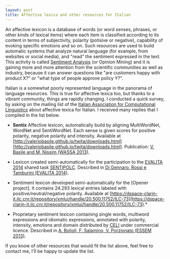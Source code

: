 ```yaml
---
layout: post
title: Affective lexica and other resources for Italian
---
```


An affective lexicon is a database of words (or word senses, phrases, or other kinds of lexical items) where each item is classified according to its content in terms of subjectivity, polarity (potisive or negative), capability of evoking specific emotions and so on. Such resources are used to build automatic systems that analyze natural language (for example, from websites or social media), and "read" the sentiment expressed in the text. This activity is called [Sentiment Analysis](https://en.wikipedia.org/wiki/Sentiment_analysis) (or Opinion Mining) and it is gaining more and more attention from the scientific communities as well as industry, because it can answer questions like "are customers happy with product X?" or "what type of people approve policy Y?".

Italian is a somewhat poorly represented language in the panorama of language resources. This is true for affective lexica too, but thanks to a vibrant community, things are rapidly changing.
I conducted a quick survey, by asking on the mailing list of the [Italian Association for Computational Linguistics](http://www.ai-lc.it/) about affective lexica for Italian.
I received many replies that I compiled in the list below.

* **Sentix** Affective lexicon, automatically build by aligning MultiWordNet, WordNet and SentiWordNet. Each sense is given scores for positive polarity, negative polarity and intensity. Available at [http://valeriobasile.github.io/twita/downloads.html][http://valeriobasile.github.io/twita/downloads.html]. 
Publication: [V. Basile and M. Nissim (WASSA 2013)](http://www.aclweb.org/anthology/W/W13/W13-16.pdf#page=112).

* Lexicon created semi-automatically for the participation to the [EVALITA 2014](http://www.evalita.it/2014) shared task [SENTIPOLC](http://www.di.unito.it/~tutreeb/sentipolc-evalita14/index.html). Described in [Di Gennaro, Rossi e Tamburini (EVALITA 2014)](https://docs.google.com/viewer?url=http%3A%2F%2Fwww.fileli.unipi.it%2Fprojects%2Fclic%2Fproceedings%2FProceedings-EVALITA-2014.pdf).

* Sentiment lexicon developed semi-automatically for the [Opener project]. It contains 24.293 lexical entries labeled with positive/neutral/negative polarity. Available at [https://dspace-clarin-it.ilc.cnr.it/repository/xmlui/handle/20.500.11752/ILC-73](https://dspace-clarin-it.ilc.cnr.it/repository/xmlui/handle/20.500.11752/ILC-73).*

* Proprietary sentiment lexicon containing single words, multiword expressions and idiomatic expressions, annotated with polarity, intensity, emotions and domain distributed by [CELI](https://www.celi.it/) under commercial licence. Described in [A. Bolioli, F. Salamino, V. Porzionato (ESSEM 2013)](http://ceur-ws.org/Vol-1096/paper12.pdf).


If you know of other resources that would fit the list above, feel free to contact me, I'ĺl be happy to update the list.
